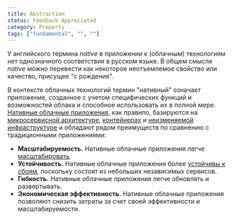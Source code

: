 ```yaml
---
title: Abstraction
status: Feedback Appreciated
category: Property
tags: ["fundamental", "", ""]
---
```


У английского термина _native_ в приложении к (облачным) технологиям нет однозначного соответствия в русском языке. 
В общем смысле _native_ можно перевести как некоторое неотъемлемое свойство или качество, присущее "с рождения".

В контексте облачных технологий термин "нативный" означает приложение, созданное с учетом специфических функций и возможностей облака и способное использовать их в полной мере. [Нативные облачные приложения](/cloud-native-apps/), как правило, базируются на [микросервисной архитектуре](/microservices-architecture/), [контейнерах](/container/) и [неизменяемой инфраструктуре](/immutable-infrastructure/) 
и обладают рядом преимуществ по сравнению с традиционными приложениями:

- **Масштабируемость.** Нативные облачные приложения легче [масштабировать](/scalability/).
- **Устойчивость.** Нативные облачные приложения более [устойчивы к сбоям](/reliability/), поскольку состоят из небольших независимых сервисов.
- **Гибкость.** Нативные облачные приложения легче обновлять и развертывать.
- **Экономическая эффективность.** Нативные облачные приложения позволяют снизить затраты за счет своей эффективности и масштабируемости.          
